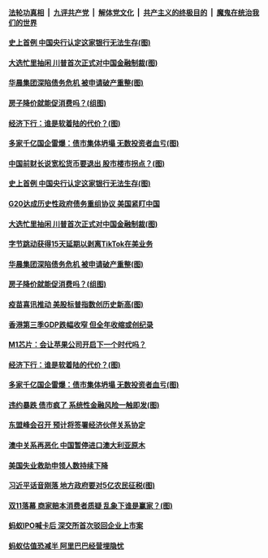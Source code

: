 

####  [法轮功真相](../../../../basic/blob/master/README.md?t=11151302) &nbsp;|&nbsp; [九评共产党](../../../../9ping.md/blob/master/README.md?t=11151302) &nbsp;|&nbsp; [解体党文化](../../../../jtdwh.md/blob/master/README.md?t=11151302)  &nbsp;|&nbsp; [共产主义的终极目的](../../../../gczydzjmd.md/blob/master/README.md?t=11151302) &nbsp;|&nbsp; [魔鬼在统治我们的世界](../../../../mgztzwmdsj.md/blob/master/README.md?t=11151302) 

#### [史上首例 中国央行认定这家银行无法生存(图)](../pages/p5/952598.md?t=11151302) 

#### [大选忙里抽闲 川普首次正式对中国金融制裁(图)](../pages/p5/952584.md?t=11151302) 

#### [华晨集团深陷债务危机 被申请破产重整(图)](../pages/p5/952567.md?t=11151302) 

#### [房子降价就能促消费吗？(组图)](../pages/p5/952523.md?t=11151302) 

#### [经济下行：谁是软着陆的代价？(图)](../pages/p5/952507.md?t=11151302) 

#### [多家千亿国企雷爆：债市集体坍塌 无数投资者血亏(图)](../pages/p5/952500.md?t=11151302) 

#### [中国前财长说宽松货币要退出 股市楼市拐点？(图)](../pages/p5/952604.md?t=11151302) 

#### [史上首例 中国央行认定这家银行无法生存(图)](../pages/p5/952598.md?t=11151302) 

#### [G20达成历史性政府债务重组协议 美国紧盯中国](../pages/p5/952588.md?t=11151302) 

#### [大选忙里抽闲 川普首次正式对中国金融制裁(图)](../pages/p5/952584.md?t=11151302) 

#### [字节跳动获得15天延期以剥离TikTok在美业务](../pages/p5/952568.md?t=11151302) 

#### [华晨集团深陷债务危机 被申请破产重整(图)](../pages/p5/952567.md?t=11151302) 

#### [房子降价就能促消费吗？(组图)](../pages/p5/952523.md?t=11151302) 

#### [疫苗喜讯推动 美股标普指数创历史新高(图)](../pages/p5/952527.md?t=11151302) 

#### [香港第三季GDP跌幅收窄 但全年收缩或创纪录](../pages/p5/952524.md?t=11151302) 

#### [M1芯片：会让苹果公司开启下一个时代吗？](../pages/p5/952519.md?t=11151302) 

#### [经济下行：谁是软着陆的代价？(图)](../pages/p5/952507.md?t=11151302) 

#### [多家千亿国企雷爆：债市集体坍塌 无数投资者血亏(图)](../pages/p5/952500.md?t=11151302) 

#### [违约暴跌 债市疯了 系统性金融风险一触即发(图)](../pages/p5/952497.md?t=11151302) 

#### [东盟峰会召开 预计将签署经济伙伴关系协定](../pages/p5/952461.md?t=11151302) 

#### [澳中关系再恶化 中国暂停进口澳大利亚原木](../pages/p5/952460.md?t=11151302) 

#### [美国失业救助申领人数持续下降](../pages/p5/952459.md?t=11151302) 

#### [习近平话音刚落 地方政府要对5亿农民征税(图)](../pages/p5/952457.md?t=11151302) 

#### [双11落幕 商家赔本消费者质疑 乱象下谁是赢家？(图)](../pages/p5/952399.md?t=11151302) 

#### [蚂蚁IPO喊卡后 深交所首次驳回企业上市案](../pages/p5/952405.md?t=11151302) 

#### [蚂蚁估值恐减半 阿里巴巴经营埋隐忧](../pages/p5/952403.md?t=11151302) 

